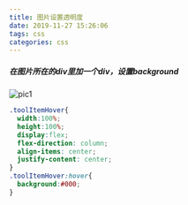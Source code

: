 ```yaml
---
title: 图片设置透明度
date: 2019-11-27 15:26:06
tags: css
categories: css
---
```

##### 在图片所在的div里加一个div，设置background
![pic1](pic1.png)
```css
.toolItemHover{
  width:100%;
  height:100%;
  display:flex;
  flex-direction: column;
  align-items: center;
  justify-content: center;
}
.toolItemHover:hover{
  background:#000;
}
```